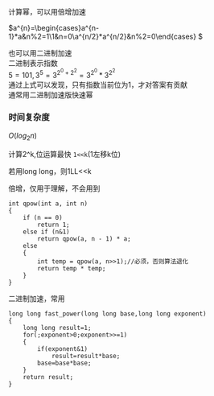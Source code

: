 计算幂，可以用倍增加速  

$a^{n}=\begin{cases}a^{n-1}*a&n\%2=1\\1&n=0\\a^{n/2}*a^{n/2}&n\%2=0\end{cases}
$

也可以用二进制加速  
二进制表示指数  
$5=101,3^5=3^{2^0+2^2}=3^{2^0} * 3^{2^2}$  
通过上式可以发现，只有指数当前位为1，才对答案有贡献  
通常用二进制加速版快速幂  

### 时间复杂度
$O(log_2n)$

计算2^k,位运算最快
`1<<k`(1左移k位)

若用long long，则1LL<<k

倍增，仅用于理解，不会用到
```
int qpow(int a, int n)
{
    if (n == 0)
        return 1;
    else if (n&1)
        return qpow(a, n - 1) * a;
    else
    {
        int temp = qpow(a, n>>1);//必须，否则算法退化
        return temp * temp;
    }
}
```
二进制加速，常用

```
long long fast_power(long long base,long long exponent)
{
    long long result=1;
    for(;exponent>0;exponent>>=1)
    {
        if(exponent&1)
            result=result*base;
        base=base*base;
    }
    return result;
}
```
